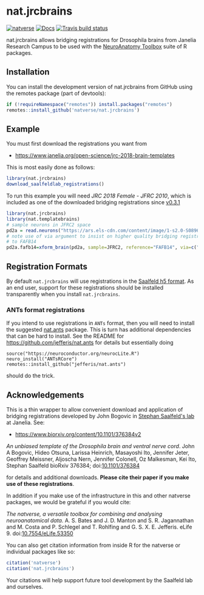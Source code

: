 # nat.jrcbrains
<!-- badges: start -->
[![natverse](https://img.shields.io/badge/natverse-Part%20of%20the%20natverse-a241b6)](https://natverse.github.io)
[![Docs](https://img.shields.io/badge/docs-100%25-brightgreen.svg)](https://natverse.github.io/nat.jrcbrains/reference/)
[![Travis build status](https://travis-ci.org/natverse/nat.jrcbrains.svg?branch=master)](https://travis-ci.org/natverse/nat.jrcbrains)
<!-- badges: end -->

nat.jrcbrains allows bridging registrations for Drosophila brains from Janelia Research Campus
to be used with the [NeuroAnatomy Toolbox](https://natverse.github.io/nat/) suite
of R packages.



## Installation

You can install the development version of nat.jrcbrains from GitHub
using the remotes package (part of devtools):

``` r
if (!requireNamespace("remotes")) install.packages("remotes")
remotes::install_github('natverse/nat.jrcbrains')
```

## Example

You must first download the registrations you want from

* https://www.janelia.org/open-science/jrc-2018-brain-templates

This is most easily done as follows:

``` r
library(nat.jrcbrains)
download_saalfeldlab_registrations()
```

To run this example you will need *JRC 2018 Female - JFRC 2010*, which is
included as one of the downloaded  bridging registrations since 
[v0.3.1](https://github.com/natverse/nat.jrcbrains/commit/ebe1b464200af0440fb582f9fa26f12063629250)

``` r
library(nat.jrcbrains)
library(nat.templatebrains)
# sample neurons in JFRC2 space
pd2a = read.neurons("https://ars.els-cdn.com/content/image/1-s2.0-S0896627318307426-mmc5.zip")
# note use of via argument to insist on higher quality bridging registration
# to FAFB14
pd2a.fafb14=xform_brain(pd2a, sample=JFRC2, reference="FAFB14", via=c("FAFB14um"))
```
## Registration Formats
By default `nat.jrcbrains` will use registrations in the 
[Saalfeld h5 format](https://github.com/saalfeldlab/template-building/wiki/Hdf5-Deformation-fields).
As an end user, support for these registrations should be installed transparently
when you install `nat.jrcbrains`.

### ANTs format registrations
If you intend to use registrations in `ANTs` format, then you will need to install
the suggested [nat.ants](https://github.com/jefferis/nat.ants) package. 
This is turn has additional dependencies that can be hard to install. See the README for
https://github.com/jefferis/nat.ants for details but essentially doing

```
source("https://neuroconductor.org/neurocLite.R")
neuro_install("ANTsRCore")
remotes::install_github("jefferis/nat.ants")
```

should do the trick.

## Acknowledgements

This is a thin wrapper to allow convenient download and application of bridging
registrations developed by John Bogovic in [Stephan Saalfeld's lab](https://www.janelia.org/lab/saalfeld-lab) at Janelia.
See:

* https://www.biorxiv.org/content/10.1101/376384v2

*An unbiased template of the Drosophila brain and ventral nerve cord*. John A Bogovic, Hideo Otsuna, Larissa Heinrich, Masayoshi Ito, Jennifer Jeter, Geoffrey Meissner, Aljoscha Nern, Jennifer Colonell, Oz Malkesman, Kei Ito, Stephan Saalfeld
bioRxiv 376384; doi:[10.1101/376384](https://doi.org/10.1101/376384)

for details and additional downloads. **Please cite their paper if you make use of these registrations**.

In addition if you make use of the infrastructure in this and other natverse packages, we would be grateful if you would cite:

*The natverse, a versatile toolbox for combining and analysing neuroanatomical data.* A. S. Bates and J. D. Manton and S. R. Jagannathan and M. Costa and P. Schlegel and T. Rohlfing and G. S. X. E. Jefferis. eLife 9. doi:[10.7554/eLife.53350](https://doi.org/10.7554/eLife.53350)

You can also get citation information from inside R for the natverse
or individual packages like so:

```r
citation('natverse')
citation('nat.jrcbrains')
```

Your citations will help support future tool development by the Saalfeld lab and ourselves.

